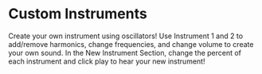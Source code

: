 # Custom Instruments

Create your own instrument using oscillators! Use Instrument 1 and 2 to add/remove harmonics, change frequencies, and change volume to create your own sound. In the New Instrument Section, change the percent of each instrument and click play to hear your new instrument!
